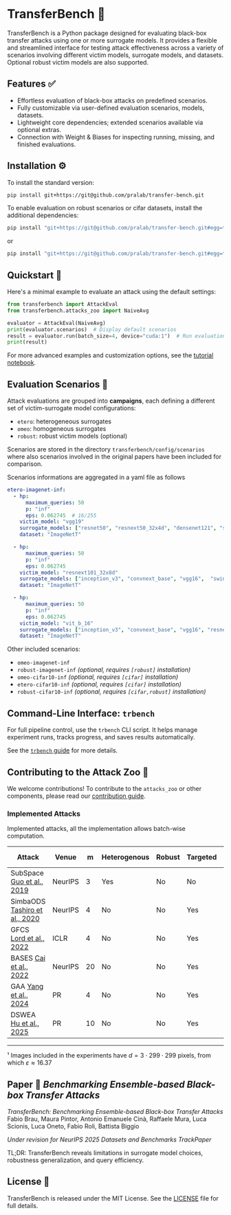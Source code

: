# TransferBench 🚀

TransferBench is a Python package designed for evaluating black-box transfer attacks using one or more surrogate models. It provides a flexible and streamlined interface for testing attack effectiveness across a variety of scenarios involving different victim models, surrogate models, and datasets. Optional robust victim models are also supported.

## Features ✅

- Effortless evaluation of black-box attacks on predefined scenarios.
- Fully customizable via user-defined evaluation scenarios, models, datasets.
- Lightweight core dependencies; extended scenarios available via optional extras.
- Connection with Weight & Biases for inspecting running, missing, and finished evaluations.

## Installation ⚙️

To install the standard version:

```bash
pip install git+https://git@github.com/pralab/transfer-bench.git
```

To enable evaluation on robust scenarios or cifar datasets, install the additional dependencies:

```bash
pip install "git+https://git@github.com/pralab/transfer-bench.git#egg=transferbench[robust]"
```
or
```bash
pip install "git+https://git@github.com/pralab/transfer-bench.git#egg=transferbench[cifar]"
```

## Quickstart 📌

Here's a minimal example to evaluate an attack using the default settings:

```python
from transferbench import AttackEval
from transferbench.attacks_zoo import NaiveAvg

evaluator = AttackEval(NaiveAvg)
print(evaluator.scenarios)  # Display default scenarios
result = evaluator.run(batch_size=4, device="cuda:1")  # Run evaluation
print(result)
```

For more advanced examples and customization options, see the [tutorial notebook](examples/example-attack-evaluation.ipynb).

## Evaluation Scenarios 🎯

Attack evaluations are grouped into **campaigns**, each defining a different set of victim-surrogate model configurations:

- `etero`: heterogeneous surrogates
- `omeo`: homogeneous surrogates
- `robust`: robust victim models (optional)


Scenarios are stored in the directory `transferbench/config/scenarios` where also scenarios involved in the original papers have been included for comparison.

Scenarios informations are aggregated in a yaml file as follows
```yaml
etero-imagenet-inf:
  - hp:
      maximum_queries: 50
      p: "inf"
      eps: 0.062745  # 16/255
    victim_model: "vgg19"
    surrogate_models: ["resnet50", "resnext50_32x4d", "densenet121", "swin_b", "swin_t", "vit_b_32"]  # CNNPool
    dataset: "ImageNetT"

  - hp:
      maximum_queries: 50
      p: "inf"
      eps: 0.062745
    victim_model: "resnext101_32x8d"
    surrogate_models: ["inception_v3", "convnext_base", "vgg16",  "swin_b", "swin_t", "vit_b_32"]  # ResPool
    dataset: "ImageNetT"

  - hp:
      maximum_queries: 50
      p: "inf"
      eps: 0.062745
    victim_model: "vit_b_16"
    surrogate_models: ["inception_v3", "convnext_base", "vgg16", "resnet50", "resnext50_32x4d", "densenet121"]  # ViTPool
    dataset: "ImageNetT"
```

Other included scenarios:
- `omeo-imagenet-inf`
- `robust-imagenet-inf` *(optional, requires `[robust]` installation)*
- `omeo-cifar10-inf`  *(optional, requires `[cifar]` installation)*
- `etero-cifar10-inf`  *(optional, requires `[cifar]` installation)*
- `robust-cifar10-inf`  *(optional, requires `[cifar,robust]` installation)*


## Command-Line Interface: `trbench`

For full pipeline control, use the `trbench` CLI script. It helps manage experiment runs, tracks progress, and saves results automatically.

See the [`trbench` guide](transferbench/benchmark_tools/Readme.md) for more details.

## Contributing to the Attack Zoo 🤝

We welcome contributions! To contribute to the `attacks_zoo` or other components, please read our [contribution guide](transferbench/attacks_zoo/README.md).

### Implemented Attacks

Implemented attacks, all the implementation allows batch-wise computation.

| **Attack**    | **Venue**   | m  | Heterogenous | Robust | Targeted | p        | ε                | ASR [%] | 𝑞̄    |
|-------------------------------|----|----|--------|--------|----------|----------|------------------|---------|-------|
| SubSpace [Guo et al., 2019](https://proceedings.neurips.cc/paper_files/paper/2019/file/2cad8fa47bbef282badbb8de5374b894-Paper.pdf)  | NeurIPS     | 3  | Yes     | No     | No       | ∞        | 13/255           | 98.9%   | 462   |
| SimbaODS [Tashiro et al., 2020](https://proceedings.neurips.cc/paper_files/paper/2020/file/30da227c6b5b9e2482b6b221c711edfd-Paper.pdf) |NeurIPS  | 4  | No     | No     | Yes       | ∞        | 13/255           | 92.0%   | 985   |
| GFCS [Lord et al., 2022](https://openreview.net/pdf?id=Zf4ZdI4OQPV)  | ICLR        | 4  | No     | No     | Yes       | 2        | $\sqrt{0.001d}$¹         | 60.0%   | 20   |
| BASES [Cai et al., 2022](https://openreview.net/pdf?id=lSfrwyww-FR)  | NeurIPS     | 20 | No     | No     | Yes       | ∞        | 16/255           | 99.7%   | 1.8   |
| GAA [Yang et al., 2024](https://doi.org/10.1016/j.ins.2024.121013)   | PR      | 4  | No     | No     | Yes       | ∞        | 16/255           | 46.0%   | 3.9   |
| DSWEA [Hu et al., 2025](https://doi.org/10.1016/j.patcog.2024.111263) |PR           | 10 | No     | No     | Yes       | ∞        | 16/255           | 96.6%   | 2.7   |
-----------------------------------------------------------------------------------------------------------------------
¹ Images included in the experiments have $d=3\cdot 299\cdot299$ pixels, from which $\varepsilon\approx16.37$

## Paper 📄 *Benchmarking Ensemble-based Black-box Transfer Attacks*
 
 *TransferBench: Benchmarking Ensemble-based Black-box Transfer Attacks*
 Fabio Brau, Maura Pintor, Antonio Emanuele Cinà, Raffaele Mura, Luca Scionis, Luca Oneto, Fabio Roli, Battista Biggio

*Under revision for NeurIPS 2025 Datasets and Benchmarks TrackPaper*

TL;DR: TransferBench reveals limitations in surrogate model choices, robustness generalization, and query efficiency.
## License 📜

TransferBench is released under the MIT License. See the [LICENSE](LICENSE.md) file for full details.

